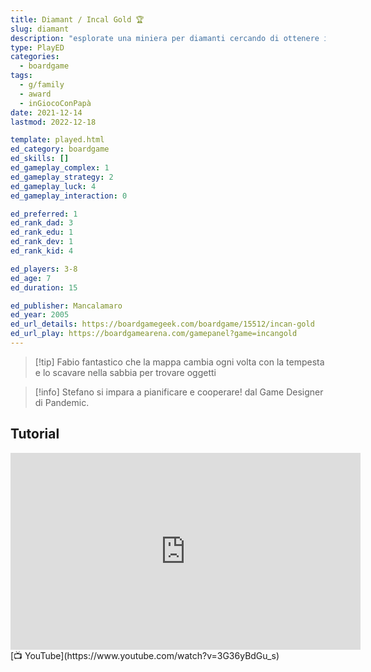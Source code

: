 ```yaml
---
title: Diamant / Incal Gold 🏆
slug: diamant
description: "esplorate una miniera per diamanti cercando di ottenere il bottino più ricco prima che una frana rovini tutto"
type: PlayED
categories:
  - boardgame
tags:
  - g/family
  - award
  - inGiocoConPapà
date: 2021-12-14
lastmod: 2022-12-18

template: played.html
ed_category: boardgame
ed_skills: []
ed_gameplay_complex: 1
ed_gameplay_strategy: 2
ed_gameplay_luck: 4
ed_gameplay_interaction: 0

ed_preferred: 1
ed_rank_dad: 3
ed_rank_edu: 1
ed_rank_dev: 1
ed_rank_kid: 4

ed_players: 3-8
ed_age: 7
ed_duration: 15

ed_publisher: Mancalamaro
ed_year: 2005
ed_url_details: https://boardgamegeek.com/boardgame/15512/incan-gold
ed_url_play: https://boardgamearena.com/gamepanel?game=incangold
---
```



> [!tip] Fabio
> fantastico che la mappa cambia ogni volta con la tempesta e lo scavare nella sabbia per trovare oggetti

> [!info] Stefano
> si impara a pianificare e cooperare! dal Game Designer di Pandemic.

## Tutorial

<iframe width="560" height="315" src="https://www.youtube-nocookie.com/embed/3G36yBdGu_s?si=8KCZdyf3DzDTbFnf" title="YouTube video player" frameborder="0" allow="accelerometer; autoplay; clipboard-write; encrypted-media; gyroscope; picture-in-picture; web-share" allowfullscreen></iframe>
[📺 YouTube](https://www.youtube.com/watch?v=3G36yBdGu_s)
